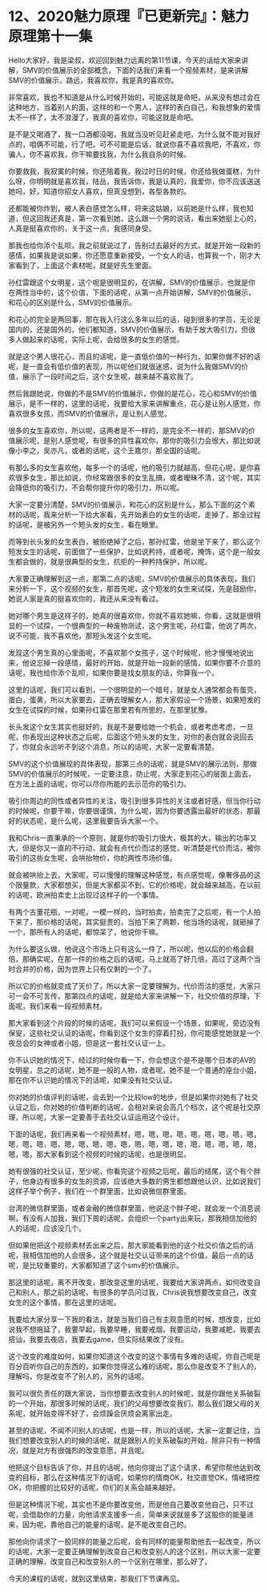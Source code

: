 # 12、2020魅力原理『已更新完』：魅力原理第十一集

Hello大家好，我是梁叔，欢迎回到魅力远离的第11节课，今天的话给大家来讲解，SMV的价值展示的全部概念，下面的话我们来看一个视频素材，是来讲解SMV的价值展示，路远，我喜欢你，我是真的喜欢你。

非常喜欢，我也不知道是从什么时候开始的，可能这就是命吧，从来没有想过会在这种地方，当着别人的面，这样的和一个男人，这样的表白自己，和我想象的爱情太不一样了，太不浪漫了，我真的喜欢你，可能这就是命吧。

是不是又喝酒了，我一口酒都没喝，我就当没听见赶紧走吧，为什么就不能对我好点的，咱俩不可能，行了吧，可不可能是后话，就说你喜不喜欢我吧，不喜欢，你骗人，你不喜欢我，你干嘛要找我，为什么我自杀的时候。

你要救我，我寂寞的时候，你还陪着我，我过时日的时候，你还给我做蛋糕，为什么呀，你明明就是喜欢我，陆岳，我告诉你，我是认真的，我爱你，你不应该送送她吗，好，知道你招女人喜欢，但真没想到，各型各款的。

还都能被你炸到，被人表白感觉怎么样，将来这姑娘，以前她是什么样，我也知道，但这回我还真是，第一次看到她，这么跟一个男的说话，看出来她挺上心的，人真是挺喜欢你的，关于这一点，我感同身受。

那我也给你添个乱呗，我之前就说过了，告别过去最好的方式，就是开始一段新的感情，如果我是说如果，你还愿意重新接受，一个女人的话，也算我一个，刚才大家看到了，上面这个素材呢，就是好先生里面。

孙红雷跟这个女明星，这个呢是很明显的，在讲解，SMV的价值展示，也就是你在两性当中的，这个价值，下面的话呢，从第一点开始讲解，SMV的价值展示，和花心的区别是什么，SMV的价值展示。

和花心的完全是两回事，那在我入行这么多年以后的话，碰到很多的学员，无论是国内的，还是国外的，他们都知道，SMV的价值展示，有助于放大吸引力，但很多人做起来的话呢，实际上呢，会给很多的女生的感觉。

就是这个男人很花心，而且的话呢，是一直低价值的一种行为，如果你做不好的话呢，是一直会有低价值的表现，所以呢他们就很迷惑，说为什么我做SMV的价值，展示了一段时间之后，这个女生呢，越来越不喜欢我了。

然后我跟她说，你做的不是SMV的价值展示，你做的是花心，花心和SMV的价值展示，是不一样的，这里的话呢，我要给大家来讲解重点，花心是让别人感觉，你喜欢很多女孩，而SMV的价值展示，是让别人感觉。

很多的女生喜欢你，所以呢，这两者是不一样的，是完全不一样的，那SMV的价值展示呢，是别人感觉呢，有很多的异性喜欢你，那你的吸引力会很大，那比如说像小李之，吴亦凡，或者的话呢，这个王嘉尔，那全国的话呢。

有那么多的女生喜欢他，每多一个的话呢，他的吸引力就越高，但花心呢，是你喜欢很多女生，那比如说，你经常跟很多的女生乱搞，或者暧昧不清，这个呢，其实会降低你的吸引力，不会帮你提升你的吸引力，所以呢。

大家一定要分清楚，SMV的价值展示，和花心的区别是什么，那么下面的这个素材的话呢，我来分析一下给大家看，先开始表白的女生的话呢，走掉了，那全过程的话呢，是被另外一个短头发的女生，看在眼里。

而等到长头发的女生表白，被拒绝掉了之后，那孙红雷，他是坐下来了，那么这个短发女生的话呢，前面做了一些保护，比如说矜持，或者呢，掩饰，这个是一般女生都会做的，就是很典型的女生，抗拒的一种矜持保护，所以呢。

大家要正确理解到这一点，那第二点的话呢，SMV的价值展示的具体表现，我们来分析一下，这个视频的女生，那首先呢，这个短发的女生来试探，先是鼓励你，她说人家是真的挺喜欢你的，我还从来没有看过。

她对哪个男生是这样子的，她真的很喜欢你，你就不喜欢她嘛，你看，这就是很明显的一个试探，一个很典型的一种废物测试，这个男生呢，孙红雷，他说了两次，说不可能，我不喜欢他，那短头发这个女生呢。

发现这个男生真的心里面呢，不喜欢那个女孩子，这个时候呢，他才慢慢地说出来，他说忘掉一段感情，最好的开始，就是开始一段新的感情，如果你要不介意的话呢，我也给你添个乱呗，如果你要是找女朋友的话，你算我一个。

这里的话呢，我们可以看到，一个很明显的一个暗号，就是女人通常都会有蛋壳，蛋白，蛋黄，所以大家要去，正确去理解女人，那大家假设一个场景，如果短发的女生在试探的时候，如果孙红雷在那里若有所思的，在那里犹豫。

长头发这个女生其实也挺好的，我是不是要给她一个机会，或者考虑考虑，一旦呢，你表现出这种状态之后呢，后面这个短头发的女生，对你的表白就会说回去了，你就会永远听不到这个消息，所以的话呢，大家一定要看清楚。

SMV的这个价值展现的具体表现，那第三点的话呢，就是SMV的展示法则，那做SMV的价值展示的时候呢，一定要注意，防止呢，大家走到花心的层面上面去，在方法上面的话呢，你可以尽你所能的去示范你的吸引力。

吸引你周边的同性或者异性的关注，吸引到很多异性的关注或者好感，但当你行动的时候呢，你要干嘛，你要很谨慎，为什么呢，因为你要透露出最好的状态，那最好的状态呢，是什么呢，这里我要告诉大家一个。

我和Chris一直秉承的一个原则，就是你的吸引力很大，极其的大，输出的功率又大，但是你又一直的不行动，就会有点代价而沽的感觉，听清楚是代价而沽，被你吸引的这些女生呢，会哄抬物价，你的两性市场价值。

就会被哄抬上去，大家呢，可以慢慢的理解这种感觉，有点感觉呢，像奢侈品的这个限量款，大家都想买，但是大家都买不到，它的价格呢，就会越来越高，在以前的话呢，欧洲拍卖史上出现过这样子的一个事情。

有两个古董花瓶，一对呢，一模一样的，当时拍卖，拍卖完了之后呢，有一个人拍下来了，那价格的话呢，其实挺贵的，当拍下来了两颗，他当场的话呢，就砸掉了一个，那所有人的话呢，都惊呆了，他说你干嘛。

为什么要这么做，他说这个市场上只有这么一件了，所以呢，他以后的价格会翻倍，那确实呢，在那一件的价格之后的话呢，马上就高了好几倍，高过了这两个当时合并的价格，因为世界上只有仅剩的一个了。

所以它的价格就变成了天价了，所以大家一定要理解为，代价而沽的感觉，大家只可一会不可言传，那第四点的话呢，就是给大家来讲解一下，社交价值的原理，下面呢，我们来看一段视频素材。

那大家看到这个片段的时候的话呢，我们可以来假设一个场景，如果呢，旁边没有保安，这些社交认证的话呢，你看到这个女生的穿着打扮，你可能感觉她就是一个夜总会的女神或者小姐，但是这一套社交认证一上。

你不认识她的情况下，经过的时候你看一下，你会想这个是不是哪个日本的AV的女明星，总之的话呢，她不是一般的人物，或者呢，她不是一个普通的座台小姐，那在你不认识她的情况下的话呢，如果没有社交认证。

你对她的价值评判的话呢，会去到一个比较low的地步，但是如果你对她有了社交认证之后，你对她的价值判断的话呢，会相对来说会高几个档次，这个呢是社交原理，所以呢，大家一定要善于去社交认证运用这个设计。

下面的话呢，我们再来看一个视频素材，嗯，嗯，嗯，嗯，嗯，嗯，嗯，嗯，嗯，嗯，嗯，嗯，嗯，嗯，嗯，嗯，嗯，嗯，嗯，嗯，嗯，嗯，嗯，嗯，嗯，嗯，嗯，嗯，嗯，那大家看到这个视频的时候的话呢，也是很明显。

她有很强的社交认证，至少呢，你看完这个视频之后呢，最后的结尾，这个有个胖子，他身边有很多的女生的资源，应该绝大多数的男生都想跟他认识，比如说我们这样子举个例子，我们在一个群里面，比如说微信群里面。

台湾的微信群里面，或者金融的微信群里面，他说这个胖子呢，就会发一个消息说啊，有没有人加我，我们下周的话呢，会组织一个party出来玩，那我相信加他的人的话呢，应该没几个。

但如果他把这个视频素材丢出来之后，那大家能看到他的这个社交价值之后的话呢，我相信加他的人会很多，这个就是社交认证带来的这个价值，最后一点的话呢，是比较重要的，大家都知道了这个smv的价值展示。

那这里的话呢，离不开改变，那改变这里的话呢，我要给大家讲两点，如何改变自己和别人，那之前的话呢，有很多的学员问过我，Chris说我想要改变自己，改变女生的这个事情，那在这里的话呢。

我要给大家分享一下我的看法，就是当我们自己有主观意愿的时候，想改变，比如说我不想拖延了，我要早起，我要早睡，我要戒烟，我要运动，我要减肥，我要去搭讪，我要去夜店，我要去game，但实际结果改了没有。

这个改变的难度如何，如果你知道这个改变的这个事情有多难的话呢，你自己呢是百分百听你自己的东西的，如果你觉得这么难的话呢，那么你是改变不了别人的，理解吗，你是改变不了别人的，另外的话呢。

我可以很负责任的跟大家说，当你想要去改变别人的时候呢，就是你跟他关系破裂的一个开始，那很多时候的话呢，我们的父母想要改变我们，那么我们跟父母的关系呢，就开始变得不好了，会烦躁会厌烦会离家出走。

甚至的话呢，不闻不问别人的话呢，也是一样，所以的话呢，大家一定要记住，当我们想要改变别人的时候的话呢，就是跟别人的关系破裂的开始，除非只有一种情况，就是对方有很强烈的改变意愿，并且呢。

他把这个目标告诉了你，并且的话呢，他向你提出了这个请求，希望你帮他达到改变的目标，那么在这种情况下的话呢，如果你的情商OK，社交直觉OK，情绪把控OK，你把握的比较好的话呢，你们的关系会越来越好。

但是这种情况下呢，其实也不是你要改变他，而是他自己要改变他自己，只不过呢，会借助你的力量，向他请求支援多一点，简单来说就是多了这股你的能量进来，因为呢，靠他自己的能量的话呢，是不能改变自己的。

那他向你请求了一股同样的能量之后呢，会有同样的能量帮助他去一起改变，所以的话呢，大家一定要正确理解到改变自己和改变别人的这个区别，所以大家一定要正确的理解，改变自己和改变别人的一个区别在哪里，那么好了。

今天的课程的话呢，就到这里结束，那我们下节课再见。